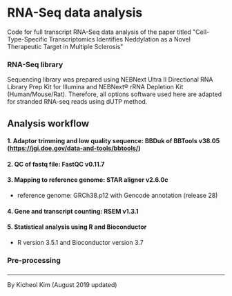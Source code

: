 # RNA-Seq data analysis
Code for full transcript RNA-Seq data analysis of the paper titled "Cell-Type-Specific Transcriptomics Identifies Neddylation as a Novel Therapeutic Target in Multiple Sclerosis"

### RNA-Seq library
Sequencing library was prepared using NEBNext Ultra II Directional RNA Library Prep Kit for Illumina and NEBNext® rRNA Depletion Kit (Human/Mouse/Rat). Therefore, all options software used here are adapted for stranded RNA-seq reads using dUTP method. 

## Analysis workflow
#### 1. Adaptor trimming and low quality sequence: BBDuk of BBTools v38.05 (https://jgi.doe.gov/data-and-tools/bbtools/)
#### 2. QC of fastq file: FastQC v0.11.7
#### 3. Mapping to reference genome: STAR aligner v2.6.0c
- reference genome: GRCh38.p12 with Gencode annotation (release 28)
#### 4. Gene and transcript counting: RSEM v1.3.1
#### 5. Statistical analysis using R and Bioconductor 
- R version 3.5.1 and Bioconductor version 3.7

### Pre-processing


### 


-----
By Kicheol Kim (August 2019 updated)
